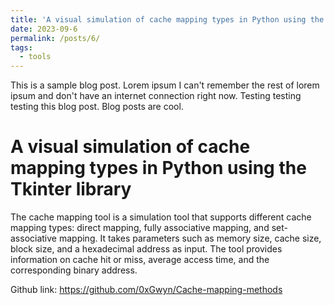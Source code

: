 ```yaml
---
title: 'A visual simulation of cache mapping types in Python using the Tkinter library'
date: 2023-09-6
permalink: /posts/6/
tags:
  - tools
---
```


This is a sample blog post. Lorem ipsum I can't remember the rest of lorem ipsum and don't have an internet connection right now. Testing testing testing this blog post. Blog posts are cool.

A visual simulation of cache mapping types in Python using the Tkinter library
====== 
The cache mapping tool is a simulation tool that supports different cache mapping types: direct mapping, fully associative mapping, and set-associative mapping. It takes parameters such as memory size, cache size, block size, and a hexadecimal address as input. The tool provides information on cache hit or miss, average access time, and the corresponding binary address.

Github link: https://github.com/0xGwyn/Cache-mapping-methods
